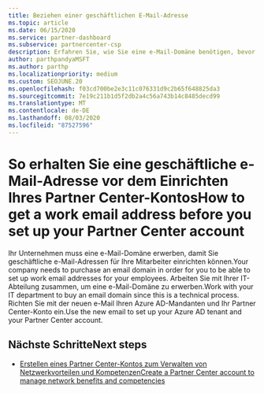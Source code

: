 ```yaml
---
title: Beziehen einer geschäftlichen E-Mail-Adresse
ms.topic: article
ms.date: 06/15/2020
ms.service: partner-dashboard
ms.subservice: partnercenter-csp
description: Erfahren Sie, wie Sie eine e-Mail-Domäne benötigen, bevor Sie ein Azure AD Konto in Partner Center einrichten können. Erfahren Sie außerdem, wie Sie eine e-Mail-Domäne erwerben.
author: parthpandyaMSFT
ms.author: parthp
ms.localizationpriority: medium
ms.custom: SEOJUNE.20
ms.openlocfilehash: f03cd700be2e3c11c076331d9c2b65f648825da3
ms.sourcegitcommit: 7e19c211b1d5f2db2a4c56a743b14c8485decd99
ms.translationtype: MT
ms.contentlocale: de-DE
ms.lasthandoff: 08/03/2020
ms.locfileid: "87527596"
---
```

# <a name="how-to-get-a-work-email-address-before-you-set-up-your-partner-center-account"></a><span data-ttu-id="eb9b0-104">So erhalten Sie eine geschäftliche e-Mail-Adresse vor dem Einrichten Ihres Partner Center-Kontos</span><span class="sxs-lookup"><span data-stu-id="eb9b0-104">How to get a work email address before you set up your Partner Center account</span></span>

<span data-ttu-id="eb9b0-105">Ihr Unternehmen muss eine e-Mail-Domäne erwerben, damit Sie geschäftliche e-Mail-Adressen für Ihre Mitarbeiter einrichten können.</span><span class="sxs-lookup"><span data-stu-id="eb9b0-105">Your company needs to purchase an email domain in order for you to be able to set up work email addresses for your employees.</span></span> <span data-ttu-id="eb9b0-106">Arbeiten Sie mit Ihrer IT-Abteilung zusammen, um eine e-Mail-Domäne zu erwerben.</span><span class="sxs-lookup"><span data-stu-id="eb9b0-106">Work with your IT department to buy an email domain since this is a technical process.</span></span> <span data-ttu-id="eb9b0-107">Richten Sie mit der neuen e-Mail Ihren Azure AD-Mandanten und Ihr Partner Center-Konto ein.</span><span class="sxs-lookup"><span data-stu-id="eb9b0-107">Use the new email to set up your Azure AD tenant and your Partner Center account.</span></span>

## <a name="next-steps"></a><span data-ttu-id="eb9b0-108">Nächste Schritte</span><span class="sxs-lookup"><span data-stu-id="eb9b0-108">Next steps</span></span>

- [<span data-ttu-id="eb9b0-109">Erstellen eines Partner Center-Kontos zum Verwalten von Netzwerkvorteilen und Kompetenzen</span><span class="sxs-lookup"><span data-stu-id="eb9b0-109">Create a Partner Center account to manage network benefits and competencies</span></span>](mpn-create-a-partner-center-account.md)